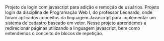 Projeto de login com javascript para adição e remoção de usuários.
Projeto login da disciplina de Programação Web I, do professor Leonardo, onde foram aplicados conceitos da linguagem Javascript para implementar um sistema de cadastro baseado em vetor.
Nesse projeto aprendemos a redirecionar páginas utilizando a linguagem javascript, bem como entendemos o conceito de blocos de repetição.
